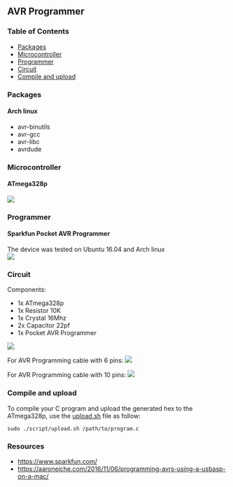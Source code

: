 ## AVR Programmer

### Table of Contents
  * [Packages](#packages)
  * [Microcontroller](#microcontroller)
  * [Programmer](#programmer)
  * [Circuit](#circuit)
  * [Compile and upload](#compile-and-upload)
### Packages
#### Arch linux
* avr-binutils
* avr-gcc
* avr-libc
* avrdude

### Microcontroller
#### ATmega328p
<img src="https://raw.githubusercontent.com/amirbawab/AVR/master/programmer/images/atmega328p.jpg"/>  

### Programmer
#### Sparkfun Pocket AVR Programmer
The device was tested on Ubuntu 16.04 and Arch linux  
<img src="https://raw.githubusercontent.com/amirbawab/AVR/master/programmer/images/programmer.jpg"/>  

### Circuit
Components:
* 1x ATmega328p
* 1x Resistor 10K
* 1x Crystal 16Mhz
* 2x Capacitor 22pf
* 1x Pocket AVR Programmer
<img src="https://raw.githubusercontent.com/amirbawab/AVR/master/programmer/images/circuit.jpg"/>

For AVR Programming cable with 6 pins:
<img src="https://raw.githubusercontent.com/amirbawab/AVR/master/programmer/images/connections-6.jpg"/>  

For AVR Programming cable with 10 pins:
<img src="https://raw.githubusercontent.com/amirbawab/AVR/master/programmer/images/connections-10.jpg"/>  

### Compile and upload
To compile your C program and upload the generated hex to the ATmega328p, use the <a href="script/upload.sh">upload.sh</a> file as follow:
```
sudo ./script/upload.sh /path/to/program.c
```

### Resources
* https://www.sparkfun.com/
* https://aaroneiche.com/2016/11/06/programming-avrs-using-a-usbasp-on-a-mac/
